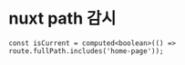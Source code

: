 # nuxt path 감시

```
const isCurrent = computed<boolean>(() => route.fullPath.includes('home-page'));
```

